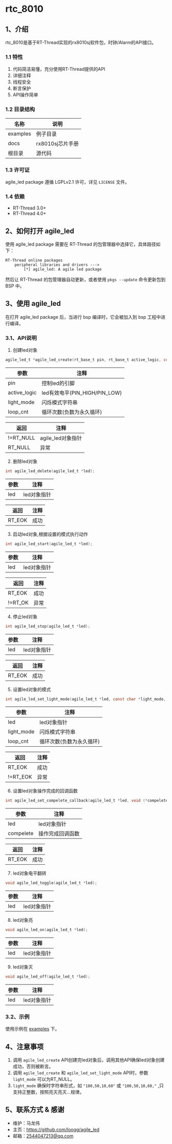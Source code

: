 # rtc_8010

## 1、介绍

rtc_8010是基于RT-Thread实现的rx8010sj软件包，时钟/Alarm的API接口。

### 1.1 特性

1. 代码简洁易懂，充分使用RT-Thread提供的API
2. 详细注释
3. 线程安全
4. 断言保护
5. API操作简单

### 1.2 目录结构

| 名称 | 说明 |
| ---- | ---- |
| examples | 例子目录 |
| docs  | rx8010sj芯片手册 |
| 根目录  | 源代码 |

### 1.3 许可证

agile_led package 遵循 LGPLv2.1 许可，详见 `LICENSE` 文件。

### 1.4 依赖

- RT-Thread 3.0+
- RT-Thread 4.0+

## 2、如何打开 agile_led

使用 agile_led package 需要在 RT-Thread 的包管理器中选择它，具体路径如下：

```
RT-Thread online packages
    peripheral libraries and drivers --->
        [*] agile_led: A agile led package
```

然后让 RT-Thread 的包管理器自动更新，或者使用 `pkgs --update` 命令更新包到 BSP 中。

## 3、使用 agile_led

在打开 agile_led package 后，当进行 bsp 编译时，它会被加入到 bsp 工程中进行编译。

### 3.1、API说明

1. 创建led对象

```C
agile_led_t *agile_led_create(rt_base_t pin, rt_base_t active_logic, const char *light_mode, int32_t loop_cnt);
```

|参数|注释|
|----|----|
|pin|控制led的引脚|
|active_logic|led有效电平(PIN_HIGH/PIN_LOW)|
|light_mode|闪烁模式字符串|
|loop_cnt|循环次数(负数为永久循环)|

|返回|注释|
|----|----|
|!=RT_NULL|agile_led对象指针|
|RT_NULL|异常|

2. 删除led对象

```C
int agile_led_delete(agile_led_t *led);
```

|参数|注释|
|----|----|
|led|led对象指针|

|返回|注释|
|----|----|
|RT_EOK|成功|

3. 启动led对象,根据设置的模式执行动作

```C
int agile_led_start(agile_led_t *led);
```

|参数|注释|
|----|----|
|led|led对象指针|

|返回|注释|
|----|----|
|RT_EOK|成功|
|!=RT_OK|异常|

4. 停止led对象

```C
int agile_led_stop(agile_led_t *led);
```

|参数|注释|
|----|----|
|led|led对象指针|

|返回|注释|
|----|----|
|RT_EOK|成功|

5. 设置led对象的模式

```C
int agile_led_set_light_mode(agile_led_t *led, const char *light_mode, int32_t loop_cnt);
```

|参数|注释|
|----|----|
|led|led对象指针|
|light_mode|闪烁模式字符串|
|loop_cnt|循环次数(负数为永久循环)|

|返回|注释|
|----|----|
|RT_EOK|成功|
|!=RT_EOK|异常|

6. 设置led对象操作完成的回调函数

```C
int agile_led_set_compelete_callback(agile_led_t *led, void (*compelete)(agile_led_t *led));
```

|参数|注释|
|----|----|
|led|led对象指针|
|compelete|操作完成回调函数|

|返回|注释|
|----|----|
|RT_EOK|成功|

7. led对象电平翻转

```C
void agile_led_toggle(agile_led_t *led);
```

|参数|注释|
|----|----|
|led|led对象指针|

8. led对象亮

```C
void agile_led_on(agile_led_t *led);
```

|参数|注释|
|----|----|
|led|led对象指针|

9. led对象灭

```C
void agile_led_off(agile_led_t *led);
```

|参数|注释|
|----|----|
|led|led对象指针|

### 3.2、示例

使用示例在 [examples](./examples) 下。

## 4、注意事项

1. 调用 `agile_led_create` API创建完led对象后，调用其他API确保led对象创建成功，否则被断言。
2. 调用 `agile_led_create` 和 `agile_led_set_light_mode` API时，参数 `light_mode` 可以为RT_NULL。
3. `light_mode` 确保时字符串形式，如 `"100,50,10,60"` 或 `"100,50,10,60,"` ,只支持正整数，按照亮灭亮灭...规律。

## 5、联系方式 & 感谢

* 维护：马龙伟
* 主页：<https://github.com/loogg/agile_led>
* 邮箱：<2544047213@qq.com>